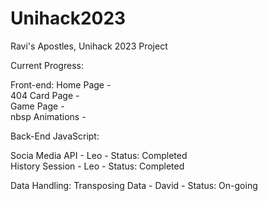 # Unihack2023
Ravi's Apostles, Unihack 2023 Project

Current Progress:


Front-end:
Home Page - <br />
404 Card Page - <br />
Game Page - <br />
nbsp Animations - <br />
 

Back-End JavaScript:

Socia Media API - Leo - Status: Completed <br />
History Session - Leo - Status: Completed <br />

Data Handling:
Transposing Data - David - Status: On-going <br />
